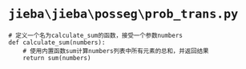 # `jieba\jieba\posseg\prob_trans.py`

```
# 定义一个名为calculate_sum的函数，接受一个参数numbers
def calculate_sum(numbers):
    # 使用内置函数sum计算numbers列表中所有元素的总和，并返回结果
    return sum(numbers)
```